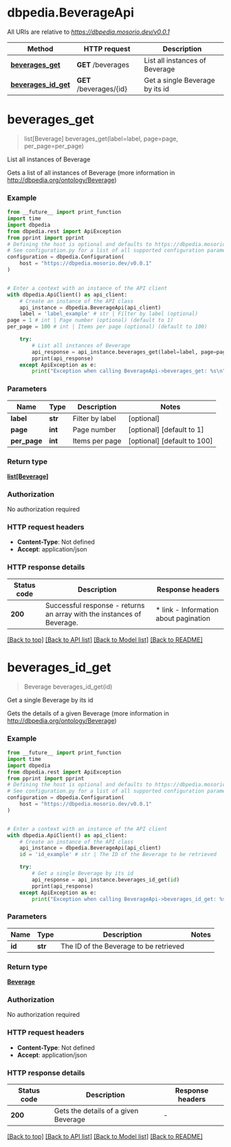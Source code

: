 # dbpedia.BeverageApi

All URIs are relative to *https://dbpedia.mosorio.dev/v0.0.1*

Method | HTTP request | Description
------------- | ------------- | -------------
[**beverages_get**](BeverageApi.md#beverages_get) | **GET** /beverages | List all instances of Beverage
[**beverages_id_get**](BeverageApi.md#beverages_id_get) | **GET** /beverages/{id} | Get a single Beverage by its id


# **beverages_get**
> list[Beverage] beverages_get(label=label, page=page, per_page=per_page)

List all instances of Beverage

Gets a list of all instances of Beverage (more information in http://dbpedia.org/ontology/Beverage)

### Example

```python
from __future__ import print_function
import time
import dbpedia
from dbpedia.rest import ApiException
from pprint import pprint
# Defining the host is optional and defaults to https://dbpedia.mosorio.dev/v0.0.1
# See configuration.py for a list of all supported configuration parameters.
configuration = dbpedia.Configuration(
    host = "https://dbpedia.mosorio.dev/v0.0.1"
)


# Enter a context with an instance of the API client
with dbpedia.ApiClient() as api_client:
    # Create an instance of the API class
    api_instance = dbpedia.BeverageApi(api_client)
    label = 'label_example' # str | Filter by label (optional)
page = 1 # int | Page number (optional) (default to 1)
per_page = 100 # int | Items per page (optional) (default to 100)

    try:
        # List all instances of Beverage
        api_response = api_instance.beverages_get(label=label, page=page, per_page=per_page)
        pprint(api_response)
    except ApiException as e:
        print("Exception when calling BeverageApi->beverages_get: %s\n" % e)
```

### Parameters

Name | Type | Description  | Notes
------------- | ------------- | ------------- | -------------
 **label** | **str**| Filter by label | [optional] 
 **page** | **int**| Page number | [optional] [default to 1]
 **per_page** | **int**| Items per page | [optional] [default to 100]

### Return type

[**list[Beverage]**](Beverage.md)

### Authorization

No authorization required

### HTTP request headers

 - **Content-Type**: Not defined
 - **Accept**: application/json

### HTTP response details
| Status code | Description | Response headers |
|-------------|-------------|------------------|
**200** | Successful response - returns an array with the instances of Beverage. |  * link - Information about pagination <br>  |

[[Back to top]](#) [[Back to API list]](../README.md#documentation-for-api-endpoints) [[Back to Model list]](../README.md#documentation-for-models) [[Back to README]](../README.md)

# **beverages_id_get**
> Beverage beverages_id_get(id)

Get a single Beverage by its id

Gets the details of a given Beverage (more information in http://dbpedia.org/ontology/Beverage)

### Example

```python
from __future__ import print_function
import time
import dbpedia
from dbpedia.rest import ApiException
from pprint import pprint
# Defining the host is optional and defaults to https://dbpedia.mosorio.dev/v0.0.1
# See configuration.py for a list of all supported configuration parameters.
configuration = dbpedia.Configuration(
    host = "https://dbpedia.mosorio.dev/v0.0.1"
)


# Enter a context with an instance of the API client
with dbpedia.ApiClient() as api_client:
    # Create an instance of the API class
    api_instance = dbpedia.BeverageApi(api_client)
    id = 'id_example' # str | The ID of the Beverage to be retrieved

    try:
        # Get a single Beverage by its id
        api_response = api_instance.beverages_id_get(id)
        pprint(api_response)
    except ApiException as e:
        print("Exception when calling BeverageApi->beverages_id_get: %s\n" % e)
```

### Parameters

Name | Type | Description  | Notes
------------- | ------------- | ------------- | -------------
 **id** | **str**| The ID of the Beverage to be retrieved | 

### Return type

[**Beverage**](Beverage.md)

### Authorization

No authorization required

### HTTP request headers

 - **Content-Type**: Not defined
 - **Accept**: application/json

### HTTP response details
| Status code | Description | Response headers |
|-------------|-------------|------------------|
**200** | Gets the details of a given Beverage |  -  |

[[Back to top]](#) [[Back to API list]](../README.md#documentation-for-api-endpoints) [[Back to Model list]](../README.md#documentation-for-models) [[Back to README]](../README.md)

